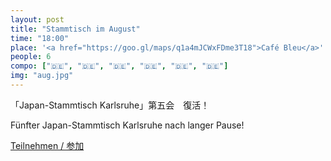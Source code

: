 ```yaml
---
layout: post
title: "Stammtisch im August"
time: "18:00"
place: '<a href="https://goo.gl/maps/q1a4mJCWxFDme3T18">Café Bleu</a>'
people: 6
compo: ["🇩🇪", "🇩🇪", "🇩🇪", "🇩🇪", "🇩🇪", "🇩🇪"]
img: "aug.jpg"
---
```


「Japan-Stammtisch Karlsruhe」第五会　復活！  

Fünfter Japan-Stammtisch Karlsruhe nach langer Pause!  

[Teilnehmen / 参加](https://terminplaner4.dfn.de/kjpAuVHqopNFNT1y)
